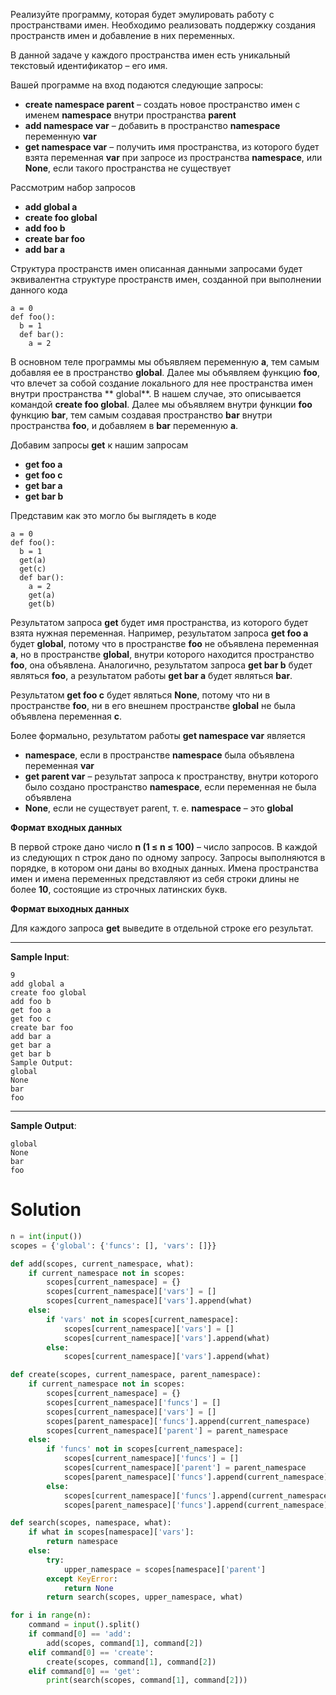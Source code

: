 Реализуйте программу, которая будет эмулировать работу с пространствами имен. Необходимо реализовать поддержку создания
пространств имен и добавление в них переменных.

В данной задаче у каждого пространства имен есть уникальный текстовый идентификатор – его имя.

Вашей программе на вход подаются следующие запросы:

- **create namespace parent** – создать новое пространство имен с именем **namespace** внутри пространства **parent**
- **add namespace var** – добавить в пространство **namespace** переменную **var**
- **get namespace var** – получить имя пространства, из которого будет взята переменная **var** при запросе из
  пространства **namespace**, или **None**, если такого пространства не существует

Рассмотрим набор запросов

- **add global a**
- **create foo global**
- **add foo b**
- **create bar foo**
- **add bar a**

Структура пространств имен описанная данными запросами будет эквивалентна структуре пространств имен, созданной при
выполнении данного кода

```
a = 0
def foo():
  b = 1
  def bar():
    a = 2
```

В основном теле программы мы объявляем переменную **a**, тем самым добавляя ее в пространство **global**. Далее мы
объявляем функцию **foo**, что влечет за собой создание локального для нее пространства имен внутри пространства **
global**. В нашем случае, это описывается командой **create foo global**. Далее мы объявляем внутри функции **foo**
функцию **bar**, тем самым создавая пространство **bar** внутри пространства **foo**, и добавляем в **bar**
переменную **a**.

Добавим запросы **get** к нашим запросам

- **get foo a**
- **get foo c**
- **get bar a**
- **get bar b**

Представим как это могло бы выглядеть в коде

```
a = 0
def foo():
  b = 1
  get(a)
  get(c)
  def bar():
    a = 2
    get(a)
    get(b)
```

Результатом запроса **get** будет имя пространства, из которого будет взята нужная переменная. Например, результатом
запроса **get foo a** будет **global**, потому что в пространстве **foo** не объявлена переменная **a**, но в
пространстве **global**, внутри которого находится пространство **foo**, она объявлена. Аналогично, результатом
запроса **get bar b** будет являться **foo**, а результатом работы **get bar a** будет являться **bar**.

Результатом **get foo c** будет являться **None**, потому что ни в пространстве **foo**, ни в его внешнем
пространстве **global** не была объявлена переменная **с**.

Более формально, результатом работы **get namespace var** является

- **namespace**, если в пространстве **namespace** была объявлена переменная **var**
- **get parent var** – результат запроса к пространству, внутри которого было создано пространство **namespace**, если
  переменная не была объявлена
- **None**, если не существует parent, т. е. **namespace**﻿ – это **global**

**Формат входных данных**

В первой строке дано число **n (1 ≤ n ≤ 100)** – число запросов.
В каждой из следующих n строк дано по одному запросу.
Запросы выполняются в порядке, в котором они даны во входных данных.
Имена пространства имен и имена переменных представляют из себя строки длины не более **10**, состоящие из строчных
латинских букв.

**Формат выходных данных**

Для каждого запроса **get** выведите в отдельной строке его результат.

---

**Sample Input**:

```
9
add global a
create foo global
add foo b
get foo a
get foo c
create bar foo
add bar a
get bar a
get bar b
Sample Output:
global
None
bar
foo
```

---

**Sample Output**:

```
global
None
bar
foo
```

# Solution

```python
n = int(input())
scopes = {'global': {'funcs': [], 'vars': []}}

def add(scopes, current_namespace, what):
    if current_namespace not in scopes:
        scopes[current_namespace] = {}
        scopes[current_namespace]['vars'] = []
        scopes[current_namespace]['vars'].append(what)
    else:
        if 'vars' not in scopes[current_namespace]:
            scopes[current_namespace]['vars'] = []
            scopes[current_namespace]['vars'].append(what)
        else:
            scopes[current_namespace]['vars'].append(what)

def create(scopes, current_namespace, parent_namespace):
    if current_namespace not in scopes:
        scopes[current_namespace] = {}
        scopes[current_namespace]['funcs'] = []
        scopes[current_namespace]['vars'] = []
        scopes[parent_namespace]['funcs'].append(current_namespace)
        scopes[current_namespace]['parent'] = parent_namespace
    else:
        if 'funcs' not in scopes[current_namespace]:
            scopes[current_namespace]['funcs'] = []
            scopes[current_namespace]['parent'] = parent_namespace
            scopes[parent_namespace]['funcs'].append(current_namespace)
        else:
            scopes[current_namespace]['funcs'].append(current_namespace)
            scopes[parent_namespace]['funcs'].append(current_namespace)

def search(scopes, namespace, what):
    if what in scopes[namespace]['vars']:
        return namespace
    else:
        try:
            upper_namespace = scopes[namespace]['parent']
        except KeyError:
            return None
        return search(scopes, upper_namespace, what)

for i in range(n):
    command = input().split()
    if command[0] == 'add':
        add(scopes, command[1], command[2])
    elif command[0] == 'create':
        create(scopes, command[1], command[2])
    elif command[0] == 'get':
        print(search(scopes, command[1], command[2]))
```
